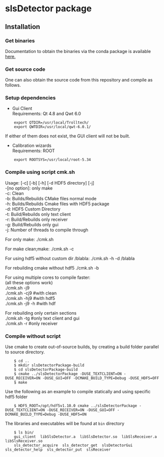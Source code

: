 # slsDetector package


## Installation

### Get binaries
Documentation to obtain the binaries via the conda package is available [here.](https://github.com/slsdetectorgroup/sls_detector_software)

### Get source code
One can also obtain the source code from this repository and compile as follows.

### Setup dependencies 
* Gui Client <br>
Requirements: Qt 4.8 and Qwt 6.0
```
    export QTDIR=/usr/local/Trolltech/
    export QWTDIR=/usr/local/qwt-6.0.1/
```
If either of them does not exist, the GUI client will not be built.

* Calibration wizards<br>
Requirements: ROOT
```
    export ROOTSYS=/usr/local/root-5.34
```

### Compile using script cmk.sh
Usage: [-c] [-b] [-h] [-d HDF5 directory] [-j]<br>
 -[no option]: only make<br>
 -c: Clean<br>
 -b: Builds/Rebuilds CMake files normal mode<br>
 -h: Builds/Rebuilds Cmake files with HDF5 package<br>
 -d: HDF5 Custom Directory<br>
 -t: Build/Rebuilds only text client<br>
 -r: Build/Rebuilds only receiver<br>
 -g: Build/Rebuilds only gui<br>
 -j: Number of threads to compile through<br>
 
For only make:
./cmk.sh

For make clean;make:
./cmk.sh -c

For using hdf5 without custom dir /blabla:
./cmk.sh -h -d /blabla

For rebuilding cmake without hdf5 
./cmk.sh -b

For using multiple cores to compile faster:<br>
(all these options work)<br>
./cmk.sh -j9<br>
./cmk.sh -cj9 #with clean<br>
./cmk.sh -hj9 #with hdf5<br>
./cmk.sh -j9 -h #with hdf<br>

For rebuilding only certain sections<br>
./cmk.sh -tg #only text client and gui<br>
./cmk.sh -r #only receiver<br>


### Compile without script
Use cmake to create out-of-source builds, by creating a build folder parallel to source directory.
```
    $ cd ..
    $ mkdir slsDetectorPackage-build
    $ cd slsDetectorPackage-build
    $ cmake ../slsDetectorPackage -DUSE_TEXTCLIENT=ON -DUSE_RECEIVER=ON -DUSE_GUI=OFF -DCMAKE_BUILD_TYPE=Debug -DUSE_HDF5=OFF 
    $ make
```

Use the following as an example to compile statically and using specific hdf5 folder
```
    $ HDF5_ROOT=/opt/hdf5v1.10.0 cmake ../slsDetectorPackage -DUSE_TEXTCLIENT=ON -DUSE_RECEIVER=ON -DUSE_GUI=OFF -DCMAKE_BUILD_TYPE=Debug -DUSE_HDF5=ON
 ```  
The libraries and executables will be found at `bin` directory
```
    $ ls bin/
    gui_client  libSlsDetector.a  libSlsDetector.so  libSlsReceiver.a  libSlsReceiver.so
    sls_detector_acquire  sls_detector_get  slsDetectorGui  sls_detector_help  sls_detector_put  slsReceiver
```
